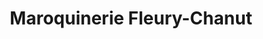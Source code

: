 ---
title: "Maroquinerie Fleury-Chanut"
url: /charleville-mezieres/maroquinerie-fleury-chanut/
shop: cuir
---